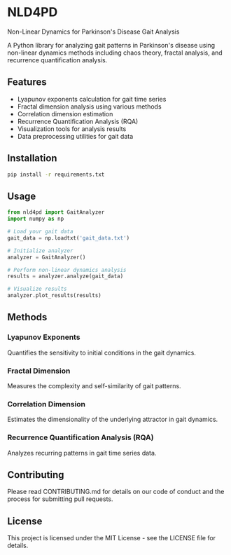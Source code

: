# NLD4PD
Non-Linear Dynamics for Parkinson's Disease Gait Analysis

A Python library for analyzing gait patterns in Parkinson's disease using non-linear dynamics methods including chaos theory, fractal analysis, and recurrence quantification analysis.

## Features

- Lyapunov exponents calculation for gait time series
- Fractal dimension analysis using various methods
- Correlation dimension estimation
- Recurrence Quantification Analysis (RQA)
- Visualization tools for analysis results
- Data preprocessing utilities for gait data

## Installation

```bash
pip install -r requirements.txt
```

## Usage

```python
from nld4pd import GaitAnalyzer
import numpy as np

# Load your gait data
gait_data = np.loadtxt('gait_data.txt')

# Initialize analyzer
analyzer = GaitAnalyzer()

# Perform non-linear dynamics analysis
results = analyzer.analyze(gait_data)

# Visualize results
analyzer.plot_results(results)
```

## Methods

### Lyapunov Exponents
Quantifies the sensitivity to initial conditions in the gait dynamics.

### Fractal Dimension
Measures the complexity and self-similarity of gait patterns.

### Correlation Dimension
Estimates the dimensionality of the underlying attractor in gait dynamics.

### Recurrence Quantification Analysis (RQA)
Analyzes recurring patterns in gait time series data.

## Contributing

Please read CONTRIBUTING.md for details on our code of conduct and the process for submitting pull requests.

## License

This project is licensed under the MIT License - see the LICENSE file for details.
